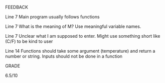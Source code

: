 FEEDBACK

Line 7 Main program usually follows functions

Line 7 What is the meaning of M? Use meaningful variable names.

Line 7 Unclear what I am supposed to enter. Might use something short like (C/F) to be kind to user

Line 14 Functions should take some argument (temperature) and return a number or string. Inputs should not be done in a function

GRADE 

6.5/10
